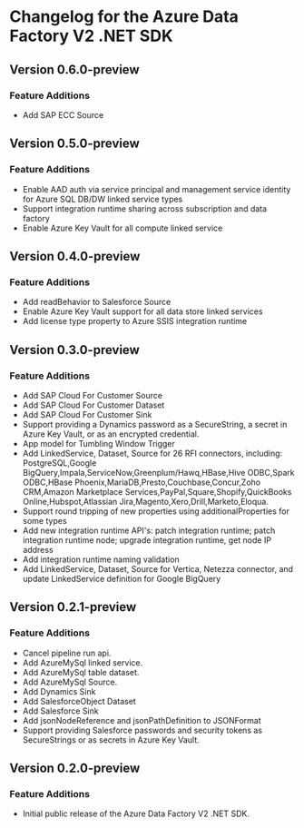 # Changelog for the Azure Data Factory V2 .NET SDK

## Version 0.6.0-preview

### Feature Additions
  * Add SAP ECC Source

## Version 0.5.0-preview

### Feature Additions
  * Enable AAD auth via service principal and management service identity for Azure SQL DB/DW linked service types
  * Support integration runtime sharing across subscription and data factory
  * Enable Azure Key Vault for all compute linked service

## Version 0.4.0-preview

### Feature Additions
  * Add readBehavior to Salesforce Source
  * Enable Azure Key Vault support for all data store linked services
  * Add license type property to Azure SSIS integration runtime

## Version 0.3.0-preview

### Feature Additions
  * Add SAP Cloud For Customer Source
  * Add SAP Cloud For Customer Dataset
  * Add SAP Cloud For Customer Sink
  * Support providing a Dynamics password as a SecureString, a secret in Azure Key Vault, or as an encrypted credential.
  * App model for Tumbling Window Trigger
  * Add LinkedService, Dataset, Source for 26 RFI connectors, including: PostgreSQL,Google BigQuery,Impala,ServiceNow,Greenplum/Hawq,HBase,Hive ODBC,Spark ODBC,HBase Phoenix,MariaDB,Presto,Couchbase,Concur,Zoho CRM,Amazon Marketplace Services,PayPal,Square,Shopify,QuickBooks Online,Hubspot,Atlassian Jira,Magento,Xero,Drill,Marketo,Eloqua.
  * Support round tripping of new properties using additionalProperties for some types
  * Add new integration runtime API's: patch integration runtime; patch integration runtime node; upgrade integration runtime, get node IP address
  * Add integration runtime naming validation
  * Add LinkedService, Dataset, Source for Vertica, Netezza connector, and update LinkedService definition for Google BigQuery

## Version 0.2.1-preview

### Feature Additions
  * Cancel pipeline run api.
  * Add AzureMySql linked service.
  * Add AzureMySql table dataset.
  * Add AzureMySql Source.
  * Add Dynamics Sink
  * Add SalesforceObject Dataset
  * Add Salesforce Sink
  * Add jsonNodeReference and jsonPathDefinition to JSONFormat
  * Support providing Salesforce passwords and security tokens as SecureStrings or as secrets in Azure Key Vault.

## Version 0.2.0-preview

### Feature Additions
  * Initial public release of the Azure Data Factory V2 .NET SDK.
